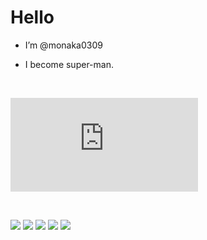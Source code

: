 # Hello
- I’m @monaka0309<br>

- I become super-man.<br>

<br>

   [![My Stats](https://github-stats-evirunurm.vercel.app/api/stats.js?username=monaka0309)](https://github.com/evirunurm/github-stats)
  
<br>

 ![](http://github-profile-summary-cards.vercel.app/api/cards/profile-details?username=monaka0309&theme=default)
 ![](http://github-profile-summary-cards.vercel.app/api/cards/repos-per-language?username=monaka0309&theme=default)
 ![](http://github-profile-summary-cards.vercel.app/api/cards/most-commit-language?username=monaka0309&theme=default)
 ![](http://github-profile-summary-cards.vercel.app/api/cards/stats?username=monaka0309&theme=default)
 ![](http://github-profile-summary-cards.vercel.app/api/cards/productive-time?username=monaka0309&theme=default&utcOffset=8)
  
<br>

<!---
monaka0309/monaka0309 is a ✨ special ✨ repository because its `README.md` (this file) appears on your GitHub profile.
You can click the Preview link to take a look at your changes.
--->
